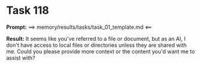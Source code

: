 # Task 118

**Prompt:** ==> memory/results/tasks/task_01_template.md <==

**Result:**
It seems like you've referred to a file or document, but as an AI, I don't have access to local files or directories unless they are shared with me. Could you please provide more context or the content you'd want me to assist with?
